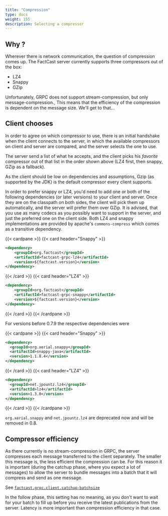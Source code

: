 ```yaml
---
title: "Compression"
type: docs
weight: 155
description: Selecting a compressor
---
```


## Why ?

Wherever there is network communication, the question of compression comes up. The FactCast server currently supports
three compressors out of the box:

- LZ4
- Snappy
- GZip

Unfortunately, GRPC does not support stream-compression, but only message-compression., This means that the
efficiency of the compression is dependent on the message size. We'll get to that...

## Client chooses

In order to agree on which compressor to use, there is an initial handshake when the client connects to the server,
in which the available compressors on client and server are compared, and the server selects the one to use.

The server send a list of what he accepts, and the client picks his _favorite_ compressor out of that list in the order
shown above (LZ4 first, then snappy, GZip as a fallback).

As the client should be low on dependencies and assumptions, Gzip (as supported by the JDK) is the default compressor
every client supports.

In order to prefer snappy or LZ4, you'd need to add one or both of the following dependencies (or later versions)
to your client and server. Once they are on the classpath on both sides, the client will pick them up automatically, 
and the server will prefer them over GZip. It is advised, that you use as many codecs as you possibly want to support 
in the server, and just the preferred one on the client side.
Both LZ4 and snappy implementations are provided by apache's `commons-compress` which comes as a transitive dependency.

{{< cardpane >}}
{{< card header="Snappy" >}}

```xml
<dependency>
	<groupId>org.factcast</groupId>
	<artifactId>factcast-grpc-lz4</artifactId>
	<version>${factcast.version}</version>
</dependency>
```

{{< /card >}}
{{< card header="LZ4" >}}

```xml
<dependency>
	<groupId>org.factcast</groupId>
	<artifactId>factcast-grpc-snappy</artifactId>
	<version>${factcast.version}</version>
</dependency>
```

{{< /card >}}
{{< /cardpane >}}

For versions before 0.7.9 the respective dependencies were

{{< cardpane >}}
{{< card header="Snappy" >}}

```xml
<dependency>
  <groupId>org.xerial.snappy</groupId>
  <artifactId>snappy-java</artifactId>
  <version>1.1.8.4</version>
</dependency>

```

{{< /card >}}
{{< card header="LZ4" >}}

```xml
<dependency>
  <groupId>net.jpountz.lz4</groupId>
  <artifactId>lz4</artifactId>
  <version>1.3.0</version>
</dependency>
```

{{< /card >}}
{{< /cardpane >}}

`org.xerial.snappy` and `net.jpountz.lz4` are deprecated now and will be removed in 0.8. 


## Compressor efficiency

As there currently is no stream-compression in GRPC, the server compresses each message transferred to the client separately.
The smaller this message is, the less efficient the compression can be. For this reason it is important (during the
catchup phase, where you expect a lot of messages) to allow the server to bundle messages into a batch that it will
compress and send as one message.

See [`factcast.grpc.client.catchup-batchsize`](/setup/properties/#factcast-client-specific)

In the follow phase, this setting has no meaning, as you don't want to wait for your batch to fill up before you receive
the latest publications from the server. Latency is more important than compression efficiency in that case.
